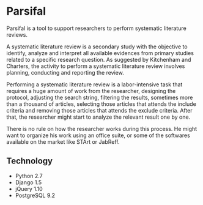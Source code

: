 Parsifal
========

Parsifal is a tool to support researchers to perform systematic literature reviews.

A systematic literature review is a secondary study with the objective to identify, analyze and interpret all available evidences from primary studies related to a specific research question. As suggested by Kitchenham and Charters, the activity to perform a systematic literature review involves planning, conducting and reporting the review.

Performing a systematic literature review is a labor-intensive task that requires a huge amount of work from the researcher, designing the protocol, adjusting the search string, filtering the results, sometimes more than a thousand of articles, selecting those articles that attends the include criteria and removing those articles that attends the exclude criteria. After that, the researcher might start to analyze the relevant result one by one.

There is no rule on how the researcher works during this process. He might want to organize his work using an office suite, or some of the softwares available on the market like STArt or JabReff.

Technology
----------
* Python 2.7
* Django 1.5
* jQuery 1.10
* PostgreSQL 9.2
